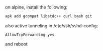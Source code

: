 on alpine, install the following:
```bash
apk add gcompat libstdc++ curl bash git
```

also active tunneling in /etc/ssh/sshd-config:
```
AllowTcpForwarding yes
```

and reboot
